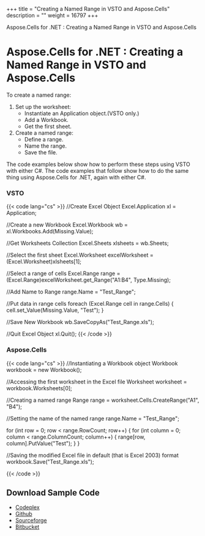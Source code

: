 +++
title = "Creating a Named Range in VSTO and Aspose.Cells" 
description = "" 
weight = 16797 
+++

Aspose.Cells for .NET : Creating a Named Range in VSTO and Aspose.Cells  

# Aspose.Cells for .NET : Creating a Named Range in VSTO and Aspose.Cells


To create a named range:

1.  Set up the worksheet:
    *   Instantiate an Application object.(VSTO only.)
    *   Add a Workbook.
    *   Get the first sheet.
2.  Create a named range:
    *   Define a range.
    *   Name the range.
    *   Save the file.

The code examples below show how to perform these steps using VSTO with either C#. The code examples that follow show how to do the same thing using Aspose.Cells for .NET, again with either C#.

### VSTO

{{< code lang="cs" >}}
//Create Excel Object
Excel.Application xl = Application;

//Create a new Workbook
Excel.Workbook wb = xl.Workbooks.Add(Missing.Value);

//Get Worksheets Collection
Excel.Sheets xlsheets = wb.Sheets;

//Select the first sheet
Excel.Worksheet excelWorksheet = (Excel.Worksheet)xlsheets[1];

//Select a range of cells
Excel.Range range = (Excel.Range)excelWorksheet.get_Range("A1:B4", Type.Missing);

//Add Name to Range
range.Name = "Test_Range";

//Put data in range cells
foreach (Excel.Range cell in range.Cells)
{
	cell.set_Value(Missing.Value, "Test");
}

//Save New Workbook
wb.SaveCopyAs("Test_Range.xls");

//Quit Excel Object
xl.Quit();
{{< /code >}}

### Aspose.Cells

{{< code lang="cs" >}}
//Instantiating a Workbook object
Workbook workbook = new Workbook();

//Accessing the first worksheet in the Excel file
Worksheet worksheet = workbook.Worksheets[0];

//Creating a named range
Range range = worksheet.Cells.CreateRange("A1", "B4");

//Setting the name of the named range
range.Name = "Test_Range";

for (int row = 0; row < range.RowCount; row++)
{
	for (int column = 0; column < range.ColumnCount; column++)
	{
		range[row, column].PutValue("Test");
	}
}

//Saving the modified Excel file in default (that is Excel 2003) format
workbook.Save("Test_Range.xls");

{{< /code >}}

## Download Sample Code

*   [Codeplex](https://asposevsto.codeplex.com/downloads/get/1459777)
*   [Github](https://github.com/asposemarketplace/Aspose_for_VSTO/releases/download/Aspose.Cells1.1/Creating.a.Named.Range.Aspose.Cells.zip)
*   [Sourceforge](https://sourceforge.net/projects/asposevsto/files/Aspose.Cells%20Vs%20VSTO%20Excel/Creating%20a%20Named%20Range%20(Aspose.Cells).zip/download)
*   [Bitbucket](https://bitbucket.org/asposemarketplace/aspose-for-vsto/downloads/Creating%20a%20Named%20Range%20(Aspose.Cells).zip)

